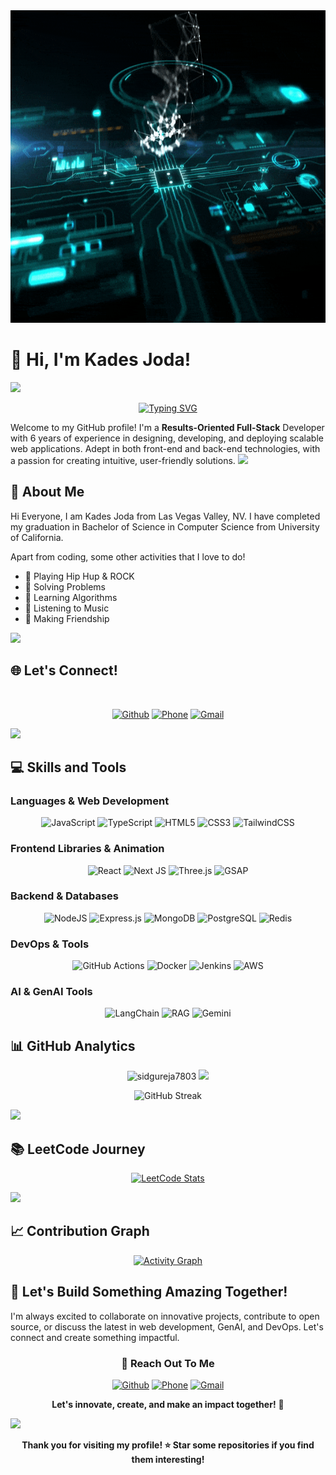 <div align="center">
  <img src="assets/AI-Technology-Creation-Concept.gif" height="500" />
</div>

# 👋 Hi, I'm Kades Joda!

<img src="https://user-images.githubusercontent.com/73097560/115834477-dbab4500-a447-11eb-908a-139a6edaec5c.gif">

<div align="center">

[![Typing SVG](https://readme-typing-svg.herokuapp.com?font=Fira+Code\&size=24\&duration=3000\&pause=1000\&color=00D9FF\&center=true\&vCenter=true\&width=600\&lines=Full+Stack+Web+Developer;MERN+Stack+Enthusiast;Open+Source+Contributor;Problem+Solver+%26+Innovator)](https://git.io/typing-svg)

</div>

Welcome to my GitHub profile! I'm a **Results-Oriented Full-Stack** Developer with 6 years of experience in designing, developing, and deploying scalable web applications. Adept in both front-end and back-end technologies, with a passion for creating intuitive, user-friendly solutions.
<img src="https://user-images.githubusercontent.com/73097560/115834477-dbab4500-a447-11eb-908a-139a6edaec5c.gif">


## 🚀 About Me

Hi Everyone, I am Kades Joda from Las Vegas Valley, NV. I have completed my graduation in Bachelor of Science in Computer Science from University of California.

Apart from coding, some other activities that I love to do!
* 🔭 Playing Hip Hup & ROCK
* 🤝 Solving Problems
* 💼 Learning Algorithms
* 🌱 Listening to Music
* 👯 Making Friendship

<img src="https://user-images.githubusercontent.com/73097560/115834477-dbab4500-a447-11eb-908a-139a6edaec5c.gif">


## 🌐 Let's Connect!
<div align="center">
<br/>

[![Github](https://img.shields.io/badge/Github-%230077B5.svg?style=for-the-badge\&logo=Github\&logoColor=white)](https://github.com/kadesjoda-king)
[![Phone](https://img.shields.io/badge/Phone-black.svg?style=for-the-badge\&logo=Phone\&logoColor=white)](https://phone.com/sidgureja)
[![Gmail](https://img.shields.io/badge/Gmail-%23E4405F.svg?style=for-the-badge\&logo=Gmail\&logoColor=white)](mailto:kadesjoda@gmail.com)

</div>
<img src="https://user-images.githubusercontent.com/73097560/115834477-dbab4500-a447-11eb-908a-139a6edaec5c.gif">

## 💻 Skills and Tools

### Languages & Web Development

<div align="center">

![JavaScript](https://img.shields.io/badge/javascript-%23323330.svg?style=for-the-badge\&logo=javascript\&logoColor=%23F7DF1E)
![TypeScript](https://img.shields.io/badge/typescript-%23007ACC.svg?style=for-the-badge\&logo=typescript\&logoColor=white)
![HTML5](https://img.shields.io/badge/html5-%23E34F26.svg?style=for-the-badge\&logo=html5\&logoColor=white)
![CSS3](https://img.shields.io/badge/css3-%231572B6.svg?style=for-the-badge\&logo=css3\&logoColor=white)
![TailwindCSS](https://img.shields.io/badge/tailwindcss-%2338B2AC.svg?style=for-the-badge\&logo=tailwind-css\&logoColor=white)

</div>

### Frontend Libraries & Animation

<div align="center">

![React](https://img.shields.io/badge/react-%2320232a.svg?style=for-the-badge\&logo=react\&logoColor=%2361DAFB)
![Next JS](https://img.shields.io/badge/next.js-%23000000.svg?style=for-the-badge\&logo=next.js\&logoColor=white)
![Three.js](https://img.shields.io/badge/three.js-black?style=for-the-badge\&logo=three.js\&logoColor=white)
![GSAP](https://img.shields.io/badge/GSAP-%2388CE02.svg?style=for-the-badge\&logo=greensock\&logoColor=white)

</div>

### Backend & Databases

<div align="center">

![NodeJS](https://img.shields.io/badge/node.js-6DA55F?style=for-the-badge\&logo=node.js\&logoColor=white)
![Express.js](https://img.shields.io/badge/express.js-%23404d59.svg?style=for-the-badge\&logo=express\&logoColor=%2361DAFB)
![MongoDB](https://img.shields.io/badge/MongoDB-%234ea94b.svg?style=for-the-badge\&logo=mongodb\&logoColor=white)
![PostgreSQL](https://img.shields.io/badge/postgresql-%23316192.svg?style=for-the-badge\&logo=postgresql\&logoColor=white)
![Redis](https://img.shields.io/badge/redis-%23DD0031.svg?style=for-the-badge\&logo=redis\&logoColor=white)

</div>

### DevOps & Tools

<div align="center">

![GitHub Actions](https://img.shields.io/badge/GitHub%20Actions-%232671E5.svg?style=for-the-badge\&logo=githubactions\&logoColor=white)
![Docker](https://img.shields.io/badge/Docker-%230db7ed.svg?style=for-the-badge\&logo=docker\&logoColor=white)
![Jenkins](https://img.shields.io/badge/jenkins-%232C3A42.svg?style=for-the-badge\&logo=jenkins\&logoColor=white)
![AWS](https://img.shields.io/badge/AWS-%23FF9900.svg?style=for-the-badge\&logo=amazon-aws\&logoColor=white)

</div>

### AI & GenAI Tools

<div align="center">

![LangChain](https://img.shields.io/badge/LangChain-%2317283A.svg?style=for-the-badge\&logo=langchain\&logoColor=white)
![RAG](https://img.shields.io/badge/RAG-%23FFDD57.svg?style=for-the-badge\&logo=data\&logoColor=black)
![Gemini](https://img.shields.io/badge/Gemini-AI-%230B0B45.svg?style=for-the-badge\&logo=google\&logoColor=white)

</div>

## 📊 GitHub Analytics

<div align="center">

<img height="180em" src="https://github-readme-stats.vercel.app/api?username=sidgureja7803&show_icons=true&hide_border=false&count_private=true&theme=tokyonight" alt="sidgureja7803" />

<img height="180em" src="https://github-readme-stats.vercel.app/api/top-langs/?username=sidgureja7803&layout=compact&theme=tokyonight&hide_border=false" />

</div>

<div align="center">

![GitHub Streak](https://github-readme-streak-stats.herokuapp.com/?user=sidgureja7803\&theme=tokyonight\&hide_border=false)

</div>
<img src="https://user-images.githubusercontent.com/73097560/115834477-dbab4500-a447-11eb-908a-139a6edaec5c.gif">


## 📚 LeetCode Journey

<div align="center">

[![LeetCode Stats](https://leetcard.jacoblin.cool/sidgureja?theme=dark\&font=Nunito\&ext=contest)](https://leetcode.com/sidgureja)

</div>
<img src="https://user-images.githubusercontent.com/73097560/115834477-dbab4500-a447-11eb-908a-139a6edaec5c.gif">


## 📈 Contribution Graph

<div align="center">

[![Activity Graph](https://github-readme-activity-graph.vercel.app/graph?username=sidgureja7803\&theme=tokyo-night\&hide_border=true)](https://github.com/sidgureja7803)

</div>

## 🤝 Let's Build Something Amazing Together!

I'm always excited to collaborate on innovative projects, contribute to open source, or discuss the latest in web development, GenAI, and DevOps. Let's connect and create something impactful.

<div align="center">

### 📢 Reach Out To Me

[![Github](https://img.shields.io/badge/Github-%230077B5.svg?style=for-the-badge\&logo=Github\&logoColor=white)](https://github.com/kadesjoda-king)
[![Phone](https://img.shields.io/badge/Phone-black.svg?style=for-the-badge\&logo=Phone\&logoColor=white)](https://phone.com/sidgureja)
[![Gmail](https://img.shields.io/badge/Gmail-%23E4405F.svg?style=for-the-badge\&logo=Gmail\&logoColor=white)](mailto:kadesjoda@gmail.com)

**Let's innovate, create, and make an impact together!** 🚀

</div>
<img src="https://user-images.githubusercontent.com/73097560/115834477-dbab4500-a447-11eb-908a-139a6edaec5c.gif">


<div align="center">

**Thank you for visiting my profile! ⭐ Star some repositories if you find them interesting!**

</div>
